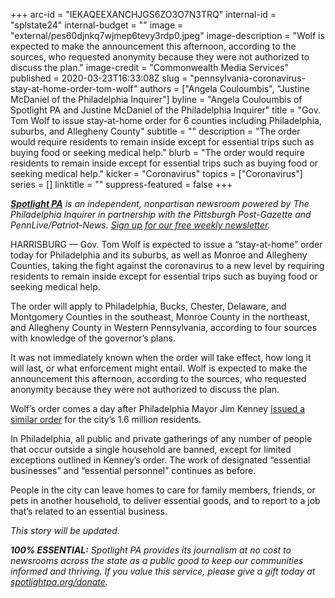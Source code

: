 +++
arc-id = "IEKAQEEXANCHJGS6ZO3O7N3TRQ"
internal-id = "splstate24"
internal-budget = ""
image = "external/pes60djnkq7wjmep6tevy3rdp0.jpeg"
image-description = "Wolf is expected to make the announcement this afternoon, according to the sources, who requested anonymity because they were not authorized to discuss the plan."
image-credit = "Commonwealth Media Services"
published = 2020-03-23T16:33:08Z
slug = "pennsylvania-coronavirus-stay-at-home-order-tom-wolf"
authors = ["Angela Couloumbis", "Justine McDaniel of the Philadelphia Inquirer"]
byline = "Angela Couloumbis of Spotlight PA and Justine McDaniel of the Philadelphia Inquirer"
title = "Gov. Tom Wolf to issue stay-at-home order for 6 counties including Philadelphia, suburbs, and Allegheny County"
subtitle = ""
description = "The order would require residents to remain inside except for essential trips such as buying food or seeking medical help."
blurb = "The order would require residents to remain inside except for essential trips such as buying food or seeking medical help."
kicker = "Coronavirus"
topics = ["Coronavirus"]
series = []
linktitle = ""
suppress-featured = false
+++

<a href="https://www.spotlightpa.org/"><i><b>Spotlight PA</b></i></a><i> is an independent, nonpartisan newsroom powered by The Philadelphia Inquirer in partnership with the Pittsburgh Post-Gazette and PennLive/Patriot-News. </i><a href="https://www.spotlightpa.org/newsletters"><i>Sign up for our free weekly newsletter</i></a><i>.</i>

HARRISBURG — Gov. Tom Wolf is expected to issue a “stay-at-home” order today for Philadelphia and its suburbs, as well as Monroe and Allegheny Counties, taking the fight against the coronavirus to a new level by requiring residents to remain inside except for essential trips such as buying food or seeking medical help.

The order will apply to Philadelphia, Bucks, Chester, Delaware, and Montgomery Counties in the southeast, Monroe County in the northeast, and Allegheny County in Western Pennsylvania, according to four sources with knowledge of the governor’s plans.

It was not immediately known when the order will take effect, how long it will last, or what enforcement might entail. Wolf is expected to make the announcement this afternoon, according to the sources, who requested anonymity because they were not authorized to discuss the plan.

Wolf’s order comes a day after Philadelphia Mayor Jim Kenney <a href="https://www.inquirer.com/health/coronavirus/stay-at-home-order-kenney-covid-19-coronavirus-wolf-murphy-20200323.html" target=_blank>issued a similar order</a> for the city’s 1.6 million residents.

In Philadelphia, all public and private gatherings of any number of people that occur outside a single household are banned, except for limited exceptions outlined in Kenney’s order. The work of designated “essential businesses” and “essential personnel” continues as before.

People in the city can leave homes to care for family members, friends, or pets in another household, to deliver essential goods, and to report to a job that’s related to an essential business.

<i>This story will be updated.</i>

<i><b>100% ESSENTIAL:</b></i><i> Spotlight PA provides its journalism at no cost to newsrooms across the state as a public good to keep our communities informed and thriving. If you value this service, please give a gift today at </i><a href="https://www.spotlightpa.org/donate"><i>spotlightpa.org/donate</i></a><i>.</i>

<script src="https://www.spotlightpa.org/embed.js" async></script><div data-spl-embed-version="1" data-spl-src="https://www.spotlightpa.org/embeds/tips/?tip_text=Do%20you%20have%20a%20tip%20about%20%3Cb%3Ehow%20Pa.'s%20government%20is%20responding%20to%20the%20coronavirus%3C%2Fb%3E%3F%20Tell%20us."></div>
